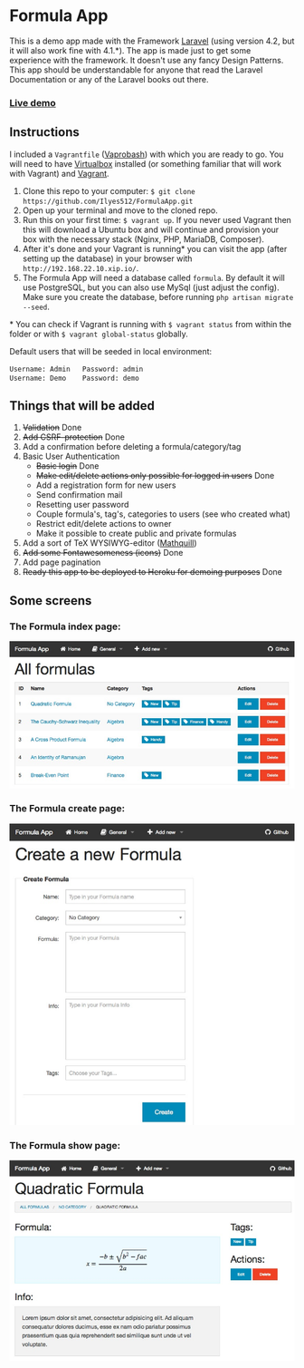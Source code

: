 # Formula App

This is a demo app made with the Framework [Laravel](http://laravel.com/) (using version 4.2, but it will also work fine with 4.1.\*). The app is made just to get some experience with the framework. It doesn't use any fancy Design Patterns. This app should be understandable for anyone that read the Laravel Documentation or any of the Laravel books out there.

### [Live demo](http://formulaapp.herokuapp.com/)

## Instructions
I included a `Vagrantfile` ([Vaprobash](https://github.com/fideloper/Vaprobash)) with which you are ready to go. You will need to have [Virtualbox](https://www.virtualbox.org/wiki/Downloads) installed (or something familiar that will work with Vagrant) and [Vagrant](http://www.vagrantup.com/downloads.html). 

1. Clone this repo to your computer: `$ git clone https://github.com/Ilyes512/FormulaApp.git`
2. Open up your terminal and move to the cloned repo.
3. Run this on your first time: `$ vagrant up`. If you never used Vagrant then this will download a Ubuntu box and will continue and provision your box with the necessary stack (Nginx, PHP, MariaDB, Composer).
4. After it's done and your Vagrant is running\* you can visit the app (after setting up the database) in your browser with `http://192.168.22.10.xip.io/`.
5. The Formula App will need a database called `formula`. By default it will use PostgreSQL, but you can also use MySql (just adjust the config). Make sure you create the database, before running `php artisan migrate --seed`.


\* You can check if Vagrant is running with `$ vagrant status` from within the folder or with `$ vagrant global-status` globally.

Default users that will be seeded in local environment:

```
Username: Admin   Password: admin  
Username: Demo    Password: demo
```

## Things that will be added
1. ~~Validation~~ Done
2. ~~Add CSRF-protection~~ Done
3. Add a confirmation before deleting a formula/category/tag
4. Basic User Authentication
	- ~~Basic login~~ Done
	- ~~Make edit/delete actions only possible for logged in users~~ Done
	- Add a registration form for new users
	- Send confirmation mail
	- Resetting user password
	- Couple formula's, tag's, categories to users (see who created what)
	- Restrict edit/delete actions to owner
	- Make it possible to create public and private formulas
5. Add a sort of TeX WYSIWYG-editor ([Mathquill](https://github.com/mathquill/mathquill))
6. ~~Add some Fontawesomeness (icons)~~ Done
7. Add page pagination
8. ~~Ready this app to be deployed to Heroku for demoing purposes~~ Done


## Some screens
### The Formula index page:
<img src="https://raw.githubusercontent.com/Ilyes512/FormulaApp/master/screens/formula-index.jpeg" alt="Formula App Formula index page" style="max-width:100%"/>

### The Formula create page:
<img src="https://raw.githubusercontent.com/Ilyes512/FormulaApp/master/screens/formula-create.jpeg" alt="Formula App Formula index page" style="max-width:100%"/>

### The Formula show page:
<img src="https://raw.githubusercontent.com/Ilyes512/FormulaApp/master/screens/formula-show.jpeg" alt="Formula App Formula index page" style="max-width:100%"/>